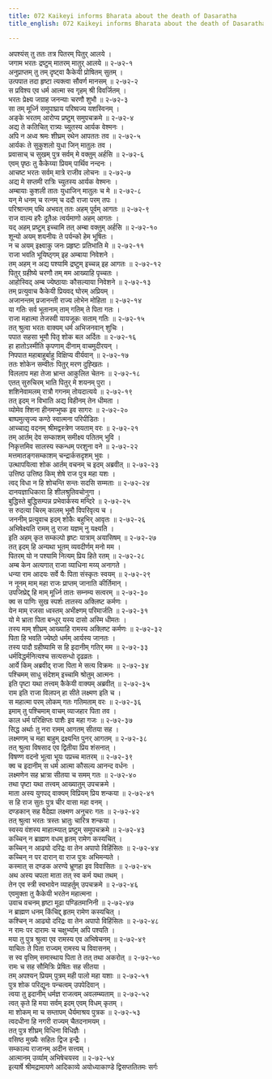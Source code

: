 ```yaml
---
title: 072 Kaikeyi informs Bharata about the death of Dasaratha
title_english: 072 Kaikeyi informs Bharata about the death of Dasaratha

---
```

अपश्यंस् तु ततः तत्र पितरम् पितुर् आलये ।  
जगाम भरतः द्रष्टुम् मातरम् मातुर् आलये ॥ २-७२-१  
अनुप्राप्तम् तु तम् दृष्ट्वा कैकेयी प्रोषितम् सुतम् ।  
उत्पपात तदा हृष्टा त्यक्त्वा सौवर्ण मानसम् ॥ २-७२-२  
स प्रविश्य एव धर्म आत्मा स्व गृहम् श्री विवर्जितम् ।  
भरतः प्रेक्ष्य जग्राह जनन्याः चरणौ शुभौ ॥ २-७२-३  
सा तम् मूर्ध्नि समुपाघ्राय परिष्वज्य यशस्विनम् ।  
अङ्के भरतम् आरोप्य प्रष्टुम् समुपचक्रमे ॥ २-७२-४  
अद्य ते कतिचित् रात्र्यः च्युतस्य आर्यक वेश्मनः ।  
अपि न अध्व श्रमः शीघ्रम् रथेन आपततः तव ॥ २-७२-५  
आर्यकः ते सुकुशलो युधा जिन् मातुलः तव ।  
प्रवासाच् च सुखम् पुत्र सर्वम् मे वक्तुम् अर्हसि ॥ २-७२-६  
एवम् पृष्ठः तु कैकेय्या प्रियम् पार्थिव नन्दनः ।  
आचष्ट भरतः सर्वम् मात्रे राजीव लोचनः ॥ २-७२-७  
अद्य मे सप्तमी रात्रिः च्युतस्य आर्यक वेश्मनः ।  
अम्बायाः कुशली तातः युधाजिन् मातुलः च मे ॥ २-७२-८  
यन् मे धनम् च रत्नम् च ददौ राजा परम् तपः ।  
परिश्रान्तम् पथि अभवत् ततः अहम् पूर्वम् आगतः ॥ २-७२-९  
राज वाल्य हरैः दूतैअः त्वर्यमाणो अहम् आगतः ।  
यद् अहम् प्रष्टुम् इच्चामि तत् अम्बा वक्तुम् अर्हसि ॥ २-७२-१०  
शून्यो अयम् शयनीयः ते पर्यन्को हेम भूषितः ।  
न च अयम् इक्ष्वाकु जनः प्रहृष्टः प्रतिभाति मे ॥ २-७२-११  
राजा भवति भूयिष्ठ्गम् इह अम्बाया निवेशने ।  
तम् अहम् न अद्य पश्यामि द्रष्टुम् इच्चन्न् इह आगतः ॥ २-७२-१२  
पितुर् ग्रहीष्ये चरणौ तम् मम आख्याहि पृच्चतः ।  
आहोस्विद् अम्ब ज्येष्ठायाः कौसल्याया निवेशने ॥ २-७२-१३  
तम् प्रत्युवाच कैकेयी प्रियवद् घोरम् अप्रियम् ।  
अजानन्तम् प्रजानन्ती राज्य लोभेन मोहिता ॥ २-७२-१४  
या गतिः सर्व भूतानाम् ताम् गतिम् ते पिता गतः ।  
राजा महात्मा तेजस्वी यायजूकः सताम् गतिः ॥ २-७२-१५  
तत् श्रुत्वा भरतः वाक्यम् धर्म अभिजनवान् शुचिः ।  
पपात सहसा भूमौ पितृ शोक बल अर्दितः ॥ २-७२-१६  
हा हातोऽस्मीति कृपणाम् दीनाम् वाचमुदीरयन् ।  
निपपात महाबाहुर्बाहु विक्षिप्य वीर्यवान् ॥ २-७२-१७  
ततः शोकेन सम्वीतः पितुर् मरण दुह्खितः ।  
विललाप महा तेजा भ्रान्त आकुलित चेतनः ॥ २-७२-१८  
एतत् सुरुचिरम् भाति पितुर् मे शयनम् पुरा ।  
शशिनेवामलम् रात्रौ गगनम् तोयदात्यये ॥ २-७२-१९  
तत् इदम् न विभाति अद्य विहीनम् तेन धीमता ।  
व्योमेव श्शिना हीनमप्भुष्क इव सागरः ॥ २-७२-२०  
बाष्पमुत्सृज्य कण्ठे स्वात्मना परिपीडितः ।  
आच्चाद्य वदनम् श्रीमद्वस्त्रेण जयताम् वरः ॥ २-७२-२१  
तम् आर्तम् देव सम्काशम् समीक्ष्य पतितम् भुवि ।  
निकृत्तमिव सालस्य स्कन्धम् परशुना वने ॥ २-७२-२२  
मत्तमातङ्गसम्काशम् चन्द्रार्कसदृशम् भुवः ।  
उत्थापयित्वा शोक आर्तम् वचनम् च इदम् अब्रवीत् ॥ २-७२-२३  
उत्तिष्ठ उत्तिष्ठ किम् शेषे राज पुत्र महा यशः ।  
त्वद् विधा न हि शोचन्ति सन्तः सदसि सम्मताः ॥ २-७२-२४  
दानयज्ञाधिकारा हि शीलश्रुतिवचोनुगा ।  
बुद्धिस्ते बुद्धिसम्पन्न प्रभेवार्कस्य मन्दिरे ॥ २-७२-२५  
स रुदत्या चिरम् कालम् भूमौ विपरिवृत्य च ।  
जननीम् प्रत्युवाच इदम् शोकैः बहुभिर् आवृतः ॥ २-७२-२६  
अभिषेक्ष्यति रामम् तु राजा यज्ञम् नु यक्ष्यति ।  
इति अहम् कृत सम्कल्पो हृष्टः यात्राम् अयासिषम् ॥ २-७२-२७  
तत् इदम् हि अन्यथा भूतम् व्यवदीर्णम् मनो मम ।  
पितरम् यो न पश्यामि नित्यम् प्रिय हिते रतम् ॥ २-७२-२८  
अम्ब केन अत्यगात् राजा व्याधिना मय्य् अनागते ।  
धन्या राम आदयः सर्वे यैः पिता संस्कृतः स्वयम् ॥ २-७२-२९  
न नूनम् माम् महा राजः प्राप्तम् जानाति कीर्तिमान् ।  
उपजिघ्रेद्द् हि माम् मूर्ध्नि तातः सम्नम्य सत्वरम् ॥ २-७२-३०  
क्व स पाणिः सुख स्पर्शः तातस्य अक्लिष्ट कर्मणः ।  
येन माम् रजसा ध्वस्तम् अभीक्ष्णम् परिमार्जति ॥ २-७२-३१  
यो मे भ्राता पिता बन्धुर् यस्य दासो अस्मि धीमतः ।  
तस्य माम् शीघ्रम् आख्याहि रामस्य अक्लिष्ट कर्मणः ॥ २-७२-३२  
पिता हि भवति ज्येष्ठो धर्मम् आर्यस्य जानतः ।  
तस्य पादौ ग्रहीष्यामि स हि इदानीम् गतिर् मम ॥ २-७२-३३  
धर्मविद्धर्मनित्यश्च सत्यसन्धो दृढव्रतः ।  
आर्ये किम् अब्रवीद् राजा पिता मे सत्य विक्रमः ॥ २-७२-३४  
पश्चिमम् साधु संदेशम् इच्चामि श्रोतुम् आत्मनः ।  
इति पृष्टा यथा तत्त्वम् कैकेयी वाक्यम् अब्रवीत् ॥ २-७२-३५  
राम इति राजा विलपन् हा सीते लक्ष्मण इति च ।  
स महात्मा परम् लोकम् गतः गतिमताम् वरः ॥ २-७२-३६  
इमाम् तु पश्चिमाम् वाचम् व्याजहार पिता तव ।  
काल धर्म परिक्षिप्तः पाशैः इव महा गजः ॥ २-७२-३७  
सिद्ध अर्थाः तु नरा रामम् आगतम् सीतया सह ।  
लक्ष्मणम् च महा बाहुम् द्रक्ष्यन्ति पुनर् आगतम् ॥ २-७२-३८  
तत् श्रुत्वा विषसाद एव द्वितीया प्रिय शंसनात् ।  
विषण्ण वदनो भूत्वा भूयः पप्रच्च मातरम् ॥ २-७२-३९  
क्व च इदानीम् स धर्म आत्मा कौसल्य आनन्द वर्धनः ।  
लक्ष्मणेन सह भ्रात्रा सीतया च समम् गतः ॥ २-७२-४०  
तथा पृष्टा यथा तत्त्वम् आख्यातुम् उपचक्रमे ।  
माता अस्य युगपद् वाक्यम् विप्रियम् प्रिय शन्कया ॥ २-७२-४१  
स हि राज सुतः पुत्र चीर वासा महा वनम् ।  
दण्डकान् सह वैदेह्या लक्ष्मण अनुचरः गतः ॥ २-७२-४२  
तत् श्रुत्वा भरतः त्रस्तः भ्रातुः चारित्र शन्कया ।  
स्वस्य वंशस्य माहात्म्यात् प्रष्टुम् समुपचक्रमे ॥ २-७२-४३  
कच्चिन् न ब्राह्मण वधम् हृतम् रामेण कस्यचित् ।  
कच्चिन् न आढ्यो दरिद्रः वा तेन अपापो विहिंसितः ॥ २-७२-४४  
कच्चिन् न पर दारान् वा राज पुत्रः अभिमन्यते ।  
कस्मात् स दण्डक अरण्ये भ्रूणहा इव विवासितः ॥ २-७२-४५  
अथ अस्य चपला माता तत् स्व कर्म यथा तथम् ।  
तेन एव स्त्री स्वभावेन व्याहर्तुम् उपचक्रमे ॥ २-७२-४६  
एवमुक्ता तु कैकेयी भरतेन महात्मना ।  
उवाच वचनम् हृष्टा मूढा पण्डितमानिनी ॥ २-७२-४७  
न ब्राह्मण धनम् किंचिद्द् हृतम् रामेण कस्यचित् ।  
कश्चिन् न आढ्यो दरिद्रः वा तेन अपापो विहिंसितः ॥ २-७२-४८  
न रामः पर दारामः च चक्षुर्भ्याम् अपि पश्यति ।  
मया तु पुत्र श्रुत्वा एव रामस्य एव अभिषेचनम् ॥ २-७२-४९  
याचितः ते पिता राज्यम् रामस्य च विवासनम् ।  
स स्व वृत्तिम् समास्थाय पिता ते तत् तथा अकरोत् ॥ २-७२-५०  
रामः च सह सौमित्रिः प्रेषितः सह सीतया ।  
तम् अपश्यन् प्रियम् पुत्रम् मही पालो महा यशाः ॥ २-७२-५१  
पुत्र शोक परिद्यूनः पन्चत्वम् उपपेदिवान् ।  
त्वया तु इदानीम् धर्मज्ञ राजत्वम् अवलम्ब्यताम् ॥ २-७२-५२  
त्वत् कृते हि मया सर्वम् इदम् एवम् विधम् कृतम् ।  
मा शोकम् मा च सम्तापम् धैर्यमाश्रय पुत्रक ॥ २-७२-५३  
त्वदधीना हि नगरी राज्यम् चैतदनामयम् ।  
तत् पुत्र शीघ्रम् विधिना विधिज्ञैः ।  
वसिष्ठ मुख्यैः सहितः द्विज इन्द्रैः ।  
सम्काल्य राजानम् अदीन सत्त्वम् ।  
आत्मानम् उर्व्याम् अभिषेचयस्व ॥ २-७२-५४  
इत्यार्षे श्रीमद्रामायणे आदिकाव्ये अयोध्याकाण्डे द्विसप्ततितमः सर्गः